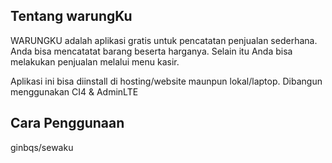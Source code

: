 ## Tentang warungKu

WARUNGKU adalah aplikasi gratis untuk pencatatan penjualan sederhana. Anda bisa mencatatat barang beserta harganya. Selain itu Anda bisa melakukan penjualan melalui menu kasir.

Aplikasi ini bisa diinstall di hosting/website maunpun lokal/laptop. Dibangun menggunakan CI4 & AdminLTE

## Cara Penggunaan
ginbqs/sewaku

